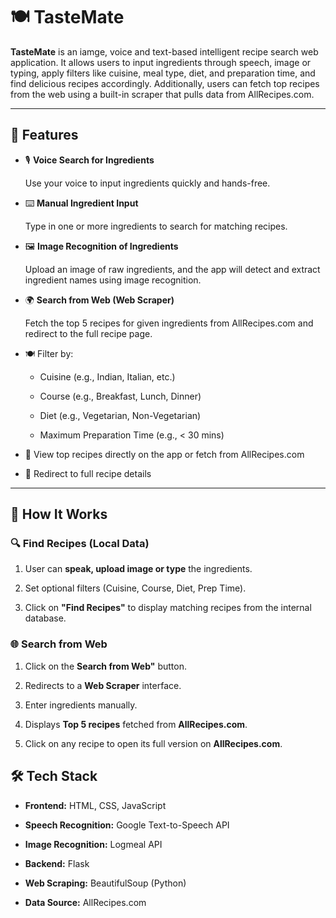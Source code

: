 # **🍽️ TasteMate**

**TasteMate** is an iamge, voice and text-based intelligent recipe search web application. It allows users to input ingredients through speech, image or typing, apply filters like cuisine, meal type, diet, and preparation time, and find delicious recipes accordingly. Additionally, users can fetch top recipes from the web using a built-in scraper that pulls data from AllRecipes.com.

---

## 🚀 Features

- 🎙️ **Voice Search for Ingredients**
  
  Use your voice to input ingredients quickly and hands-free.

- ⌨️ **Manual Ingredient Input**
  
  Type in one or more ingredients to search for matching recipes.

- 🖼️ **Image Recognition of Ingredients**
  
  Upload an image of raw ingredients, and the app will detect and extract ingredient names using image recognition.

- 🌍 **Search from Web (Web Scraper)**
  
  Fetch the top 5 recipes for given ingredients from AllRecipes.com and redirect to the full recipe page.

- 🍽️ Filter by:
  
  - Cuisine (e.g., Indian, Italian, etc.)
    
  - Course (e.g., Breakfast, Lunch, Dinner)
    
  - Diet (e.g., Vegetarian, Non-Vegetarian)
    
  - Maximum Preparation Time (e.g., < 30 mins)
    
- 📜 View top recipes directly on the app or fetch from AllRecipes.com
  
- 🔗 Redirect to full recipe details

---

## 🧠 How It Works

### 🔍 Find Recipes (Local Data)

1. User can **speak, upload image or type** the ingredients.
   
3. Set optional filters (Cuisine, Course, Diet, Prep Time).
   
4. Click on **"Find Recipes"** to display matching recipes from the internal database.

### 🌐 Search from Web

1. Click on the **Search from Web"** button.
    
2. Redirects to a **Web Scraper** interface.
   
3. Enter ingredients manually.
   
4. Displays **Top 5 recipes** fetched from **AllRecipes.com**.
   
5. Click on any recipe to open its full version on **AllRecipes.com**.

## 🛠️ Tech Stack

- **Frontend:** HTML, CSS, JavaScript
  
- **Speech Recognition:** Google Text-to-Speech API
  
- **Image Recognition:** Logmeal API
  
- **Backend:** Flask
  
- **Web Scraping:** BeautifulSoup (Python)
  
- **Data Source:** AllRecipes.com



